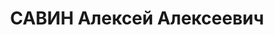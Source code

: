 ---
title: САВИН Алексей Алексеевич
description: "Род. в 1902, Московская обл., с. Осташково. \n "
---